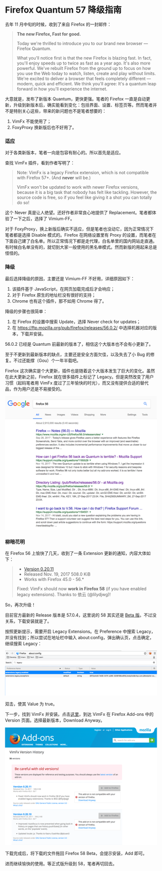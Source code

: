 # Firefox Quantum 57 降级指南

去年 11 月中旬的时候，收到了来自 Firefox 的一封邮件：

> **The new Firefox, Fast for good.**
>
> Today we're thrilled to introduce you to our brand new browser — Firefox Quantum.
>
> What you'll notice first is that the new Firefox is blazing fast. In fact, you'll enjoy speeds up to twice as fast as a year ago. It's also more powerful. We've rebuilt Firefox from the ground up to focus on how you use the Web today to watch, listen, create and play without limits. We're excited to deliver a browser that feels completely different — modern, quick and efficient. We think you'll agree: It's a quantum leap forward in how you'll experience the internet.

大意就是，发布了新版本 Quantum，更快更强。笔者的 Firefox 一直是自动更新，升级到新版本后，确实能看到变化：包括界面、设置、标签页等。然而笔者并不是特别关心这些，带来的新问题也不是笔者想要的：

1. VimFx 不能使用了；
2. FoxyProxy 换新版后也不好用了。

### 适应

对于各类新版本，笔者一向是包容有耐心的。所以首先是适应。

查找 VimFx 插件，看到作者写明了：

> Note: VimFx is a legacy Firefox extension, which is not compatible with Firefox 57+. (And **never** will be.)
>
> VimFx won't be updated to work with newer Firefox versions, because it is a big task that nobody has felt like tackling. However, the source code is free, so if you feel like giving it a shot you can totally do so!

这个 Never 真是让人绝望。还好作者非常良心地提供了 Replacement。笔者都体验了一下之后，选择了 Vimium-FF。

对于 FoxyProxy，换上新版后确实不适应，但是笔者也没动它，因为正常情况下笔者都是选择 Disable 模式的。Firefox 在网络设置里有 Proxy 的设置，而笔者在下面自己建了白名单。所以正常情况下都是走代理，白名单里的国内网站走直通。有时候白名单没有的，就切到大家一般使用的黑名单模式。然而新版的用起来总是怪怪的。

### 降级

最后选择降级的原因，主要还是 Vimium-FF 不好用，详细原因如下：

1. 该插件基于 JavaScript，在网页加载完成后才会响应；
2. 对于 Firefox 原生的地址栏没有很好的支持；
3. Chrome 也有这个插件，那不如用 Chrome 得了。

降级的步骤也很简单：

1. 在 Firefox 的设置中搜索 Update，选择 Never check for updates；
2. 在 https://ftp.mozilla.org/pub/firefox/releases/56.0.2/ 中选择机器对应的版本，下载并安装。

56.0.2 已经是 Quantum 前最新的版本了，相信这个大版本也不会有小更新了。

至于不更新到最新版本的缺点，主要还是安全方面欠佳，以及失去了小 Bug 的修复。不过还能撑（Gou）个一年半载吧。

Firefox 这次确实是个大更新，插件也是随着这个大版本发生了巨大的变化。虽然在此大更新之前，Firefox 就在很多插件上标记了 Legacy。但是突然改变了用户习惯（起码笔者用 VimFx 度过了三年愉快的时光），而又没有提供合适的替代品，作为用户还是不易接受的。

![](../images/b328ad2bbd71c6c4fb555a574f5df177.png)

### 柳暗花明

在 Firefox 56 上愉快了几天，收到了一条 Extension 更新的通知，内容大体如下：

> * [Version 0.20.11](https://addons.mozilla.org/en-US/firefox/addon/vimfx/versions/0.20.11)
> * Released Nov. 19, 2017 508.0 KiB
> * Works with Firefox 45.0 - 56.*
>
> Fixed: VimFx should now **work in Firefox 58** (if you have enabled legacy extensions). Thanks to 依云 (@lilydjwg)!

So，再次升级！

目前官方最新的 Release 版本是 57.0.4，这里说的 58 其实还是 [Beta 版](https://www.mozilla.org/en-US/firefox/58.0beta/releasenotes/)。不过没关系，下载安装就是了。

按照更新提示，需要开启 Legacy Extensions。在 Preference 中搜索 Legacy，并没有找到；所以尝试在地址栏中输入 about:config，弹出确认页，点击确定，继续搜索 Legacy：

![](../images/69b42bed1beacfe8d9fb1a59c6fe2825.png)

双击，使其 Value 为 true。

下一步，找到 VimFx 并安装。点击[这里](https://addons.mozilla.org/en-US/firefox/addon/vimfx/versions/?page=1#version-0.20.11)，到达 VimFx 在 Firefox Add-ons 中的 Version 页面。选择最新版本，Download Anyway。

![](../images/fead9efa371563605baee98666dedcfc.png)

下载完成后，将下载的文件拖回 Firefox 58 Beta，会提示安装，Add 即可。

进而继续愉快的使用。等正式版升级到 58，笔者再切回去。

